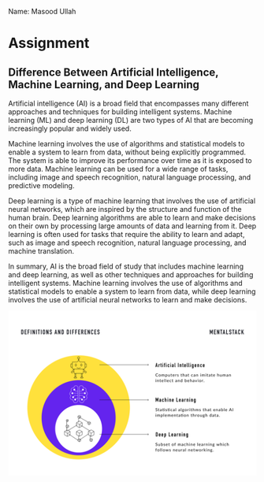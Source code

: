 Name: Masood Ullah

# Assignment

## **Difference Between Artificial Intelligence, Machine Learning, and Deep Learning**

Artificial intelligence (AI) is a broad field that encompasses many different approaches and techniques for building intelligent systems. Machine learning (ML) and deep learning (DL) are two types of AI that are becoming increasingly popular and widely used.

Machine learning involves the use of algorithms and statistical models to enable a system to learn from data, without being explicitly programmed. The system is able to improve its performance over time as it is exposed to more data. Machine learning can be used for a wide range of tasks, including image and speech recognition, natural language processing, and predictive modeling.

Deep learning is a type of machine learning that involves the use of artificial neural networks, which are inspired by the structure and function of the human brain. Deep learning algorithms are able to learn and make decisions on their own by processing large amounts of data and learning from it. Deep learning is often used for tasks that require the ability to learn and adapt, such as image and speech recognition, natural language processing, and machine translation.

In summary, AI is the broad field of study that includes machine learning and deep learning, as well as other techniques and approaches for building intelligent systems. Machine learning involves the use of algorithms and statistical models to enable a system to learn from data, while deep learning involves the use of artificial neural networks to learn and make decisions.

![image](aimldl.jpg)